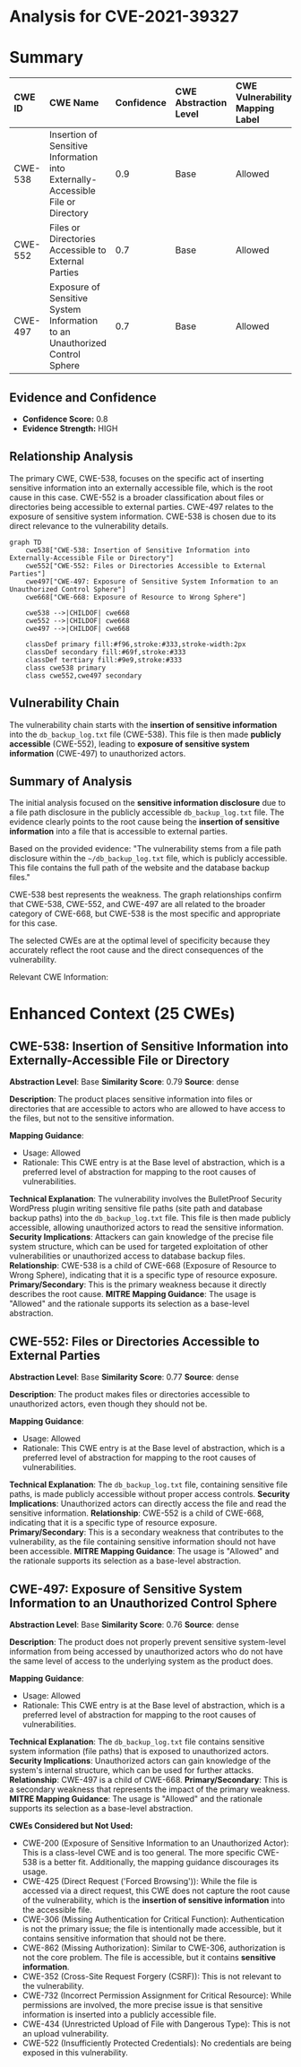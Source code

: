 # Analysis for CVE-2021-39327

# Summary
| CWE ID  | CWE Name                                                       | Confidence | CWE Abstraction Level | CWE Vulnerability Mapping Label | CWE-Vulnerability Mapping Notes |
| :-------- | :------------------------------------------------------------- | :--------- | :---------------------- | :------------------------------ | :------------------------------ |
| CWE-538   | Insertion of Sensitive Information into Externally-Accessible File or Directory | 0.9      | Base                    | Allowed                       | Primary CWE                     |
| CWE-552   | Files or Directories Accessible to External Parties            | 0.7      | Base                    | Allowed                       | Secondary Candidate             |
| CWE-497   | Exposure of Sensitive System Information to an Unauthorized Control Sphere | 0.7      | Base                    | Allowed                       | Secondary Candidate             |

## Evidence and Confidence

*   **Confidence Score:** 0.8
*   **Evidence Strength:** HIGH

## Relationship Analysis
The primary CWE, CWE-538, focuses on the specific act of inserting sensitive information into an externally accessible file, which is the root cause in this case. CWE-552 is a broader classification about files or directories being accessible to external parties. CWE-497 relates to the exposure of sensitive system information. CWE-538 is chosen due to its direct relevance to the vulnerability details.

```mermaid
graph TD
    cwe538["CWE-538: Insertion of Sensitive Information into Externally-Accessible File or Directory"]
    cwe552["CWE-552: Files or Directories Accessible to External Parties"]
    cwe497["CWE-497: Exposure of Sensitive System Information to an Unauthorized Control Sphere"]
    cwe668["CWE-668: Exposure of Resource to Wrong Sphere"]

    cwe538 -->|CHILDOF| cwe668
    cwe552 -->|CHILDOF| cwe668
    cwe497 -->|CHILDOF| cwe668

    classDef primary fill:#f96,stroke:#333,stroke-width:2px
    classDef secondary fill:#69f,stroke:#333
    classDef tertiary fill:#9e9,stroke:#333
    class cwe538 primary
    class cwe552,cwe497 secondary
```

## Vulnerability Chain
The vulnerability chain starts with the **insertion of sensitive information** into the `db_backup_log.txt` file (CWE-538). This file is then made **publicly accessible** (CWE-552), leading to **exposure of sensitive system information** (CWE-497) to unauthorized actors.

## Summary of Analysis
The initial analysis focused on the **sensitive information disclosure** due to a file path disclosure in the publicly accessible `db_backup_log.txt` file. The evidence clearly points to the root cause being the **insertion of sensitive information** into a file that is accessible to external parties.

Based on the provided evidence: "The vulnerability stems from a file path disclosure within the `~/db_backup_log.txt` file, which is publicly accessible. This file contains the full path of the website and the database backup files."

CWE-538 best represents the weakness. The graph relationships confirm that CWE-538, CWE-552, and CWE-497 are all related to the broader category of CWE-668, but CWE-538 is the most specific and appropriate for this case.

The selected CWEs are at the optimal level of specificity because they accurately reflect the root cause and the direct consequences of the vulnerability.

Relevant CWE Information:

# Enhanced Context (25 CWEs)

## CWE-538: Insertion of Sensitive Information into Externally-Accessible File or Directory
**Abstraction Level**: Base
**Similarity Score**: 0.79
**Source**: dense

**Description**:
The product places sensitive information into files or directories that are accessible to actors who are allowed to have access to the files, but not to the sensitive information.

**Mapping Guidance**:
- Usage: Allowed
- Rationale: This CWE entry is at the Base level of abstraction, which is a preferred level of abstraction for mapping to the root causes of vulnerabilities.

**Technical Explanation**: The vulnerability involves the BulletProof Security WordPress plugin writing sensitive file paths (site path and database backup paths) into the `db_backup_log.txt` file. This file is then made publicly accessible, allowing unauthorized actors to read the sensitive information.
**Security Implications**: Attackers can gain knowledge of the precise file system structure, which can be used for targeted exploitation of other vulnerabilities or unauthorized access to database backup files.
**Relationship**: CWE-538 is a child of CWE-668 (Exposure of Resource to Wrong Sphere), indicating that it is a specific type of resource exposure.
**Primary/Secondary**: This is the primary weakness because it directly describes the root cause.
**MITRE Mapping Guidance**: The usage is "Allowed" and the rationale supports its selection as a base-level abstraction.

## CWE-552: Files or Directories Accessible to External Parties
**Abstraction Level**: Base
**Similarity Score**: 0.77
**Source**: dense

**Description**:
The product makes files or directories accessible to unauthorized actors, even though they should not be.

**Mapping Guidance**:
- Usage: Allowed
- Rationale: This CWE entry is at the Base level of abstraction, which is a preferred level of abstraction for mapping to the root causes of vulnerabilities.

**Technical Explanation**: The `db_backup_log.txt` file, containing sensitive file paths, is made publicly accessible without proper access controls.
**Security Implications**: Unauthorized actors can directly access the file and read the sensitive information.
**Relationship**: CWE-552 is a child of CWE-668, indicating that it is a specific type of resource exposure.
**Primary/Secondary**: This is a secondary weakness that contributes to the vulnerability, as the file containing sensitive information should not have been accessible.
**MITRE Mapping Guidance**: The usage is "Allowed" and the rationale supports its selection as a base-level abstraction.

## CWE-497: Exposure of Sensitive System Information to an Unauthorized Control Sphere
**Abstraction Level**: Base
**Similarity Score**: 0.76
**Source**: dense

**Description**:
The product does not properly prevent sensitive system-level information from being accessed by unauthorized actors who do not have the same level of access to the underlying system as the product does.

**Mapping Guidance**:
- Usage: Allowed
- Rationale: This CWE entry is at the Base level of abstraction, which is a preferred level of abstraction for mapping to the root causes of vulnerabilities.

**Technical Explanation**: The `db_backup_log.txt` file contains sensitive system information (file paths) that is exposed to unauthorized actors.
**Security Implications**: Unauthorized actors can gain knowledge of the system's internal structure, which can be used for further attacks.
**Relationship**: CWE-497 is a child of CWE-668.
**Primary/Secondary**: This is a secondary weakness that represents the impact of the primary weakness.
**MITRE Mapping Guidance**: The usage is "Allowed" and the rationale supports its selection as a base-level abstraction.

**CWEs Considered but Not Used:**

*   CWE-200 (Exposure of Sensitive Information to an Unauthorized Actor): This is a class-level CWE and is too general. The more specific CWE-538 is a better fit. Additionally, the mapping guidance discourages its usage.
*   CWE-425 (Direct Request ('Forced Browsing')): While the file is accessed via a direct request, this CWE does not capture the root cause of the vulnerability, which is the **insertion of sensitive information** into the accessible file.
*   CWE-306 (Missing Authentication for Critical Function): Authentication is not the primary issue; the file is intentionally made accessible, but it contains sensitive information that should not be there.
*   CWE-862 (Missing Authorization): Similar to CWE-306, authorization is not the core problem. The file is accessible, but it contains **sensitive information**.
*   CWE-352 (Cross-Site Request Forgery (CSRF)): This is not relevant to the vulnerability.
*   CWE-732 (Incorrect Permission Assignment for Critical Resource): While permissions are involved, the more precise issue is that sensitive information is inserted into a publicly accessible file.
*   CWE-434 (Unrestricted Upload of File with Dangerous Type): This is not an upload vulnerability.
*   CWE-522 (Insufficiently Protected Credentials): No credentials are being exposed in this vulnerability.